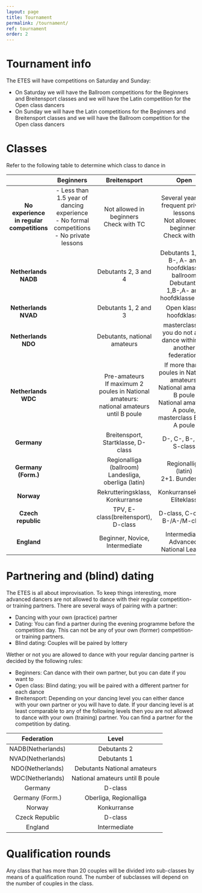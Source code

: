 ```yaml
---
layout: page
title: Tournament
permalink: /tournament/
ref: tournament
order: 2
---
```


# Tournament info
The ETES will have competitions on Saturday and Sunday:
- On Saturday we will have the Ballroom competitions for the Beginners and Breitensport classes and we will have the Latin competition for the Open class dancers
- On Sunday we will have the Latin competitions for the Beginners and Breitensport classes and we will have the Ballroom competition for the Open class dancers

# Classes
Refer to the following table to determine which class to dance in

|                                          | Beginners                                                                                         | Breitensport                                                                                 | Open                                                                                                                          |
| :--------------------------------------: | :-----------------------------------------------------------------------------------------------: | :------------------------------------------------------------------------------------------: | :---------------------------------------------------------------------------------------------------------------------------: |
| **No experience<br>in regular competitions** | \- Less than 1.5 year of dancing experience<br>\- No formal competitions<br>\- No private lessons | Not allowed in beginners<br>Check with TC                                                    | Several years of frequent private lessons<br>Not allowed in beginners<br>Check with TC                                        |
| **Netherlands NADB**                         |                                                                                                   | Debutants 2, 3 and 4                                                                         | Debutants 1, C-, B-, A- and hoofdklasse ballroom<br>Debutants 1,B-,A- and hoofdklasse latin                                   |
| **Netherlands NVAD**                         |                                                                                                   | Debutants 1, 2 and 3                                                                         | Open klasse, hoofdklasse                                                                                                      |
| **Netherlands NDO**                          |                                                                                                   | Debutants, national amateurs                                                                 | masterclass (if you do not also dance within an another federation)                                                           |
| **Netherlands WDC**                          |                                                                                                   | Pre-amateurs<br>If maximum 2 poules in National amateurs:<br>national amateurs until B poule | If more than 2 poules in National amateurs: National amateurs B poule<br>National amateurs A poule, masterclass B and A poule |
| **Germany**                                  |                                                                                                   | Breitensport, Startklasse, D-class                                                           | D-, C-, B-, A-, S-class                                                                                                       |
| **Germany (Form.)**                          |                                                                                                   | Regionalliga (ballroom)<br>Landesliga, oberliga (latin)                                      | Regionalliga (latin)<br>2+1. Bundesliga                                                                                       |
| **Norway**                                   |                                                                                                   | Rekrutteringsklass, Konkurranse                                                              | Konkurranseklass, Eliteklass                                                                                                  |
| **Czech republic**                           |                                                                                                   | TPV, E-class(breitensport), D-class                                                          | D-class, C-class, B-/A-/M-class                                                                                               |
| **England**                                  |                                                                                                   | Beginner, Novice, Intermediate                                                               | Intermediate, Advanced, National League                                                                                       |


# Partnering and (blind) dating
The ETES is all about improvisation. To keep things interesting, more advanced dancers are not allowed to dance with their regular competition- or training partners. There are several ways of pairing with a partner:
- Dancing with your own (practice) partner
- Dating: You can find a partner during the evening programme before the competition day. This can not be any of your own (former) competition- or training partners.
- Blind dating: Couples will be paired by lottery


Wether or not you are allowed to dance with your regular dancing partner is decided by the following rules:
- Beginners: Can dance with their own partner, but you can date if you want to
- Open class: Blind dating; you will be paired with a different partner for each dance
- Breitensport: Depending on your dancing level you can either dance with your own partner or you will have to date. If your dancing level is at least comparable to any of the following levels then you are not allowed to dance with your own (training) partner. You can find a partner for the competition by dating.

| Federation | Level |
|:-:|:-:|
| NADB(Netherlands) |	Debutants 2 |
| NVAD(Netherlands) |	Debutants 1 |
| NDO(Netherlands) | Debutants National amateurs |
| WDC(Netherlands) | National amateurs until B poule |
| Germany | D-class |
| Germany (Form.) |Oberliga, Regionalliga |
| Norway | Konkurranse |
| Czeck Republic | D-class |
| England | Intermediate |

# Qualification rounds
Any class that has more than 20 couples will be divided into sub-classes by means of a qualification round. The number of subclasses will depend on the number of couples in the class.
